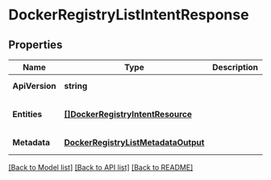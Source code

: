 # DockerRegistryListIntentResponse

## Properties
Name | Type | Description | Notes
------------ | ------------- | ------------- | -------------
**ApiVersion** | **string** |  | [default to null]
**Entities** | [**[]DockerRegistryIntentResource**](docker_registry_intent_resource.md) |  | [optional] [default to null]
**Metadata** | [**DockerRegistryListMetadataOutput**](docker_registry_list_metadata_output.md) |  | [default to null]

[[Back to Model list]](../README.md#documentation-for-models) [[Back to API list]](../README.md#documentation-for-api-endpoints) [[Back to README]](../README.md)


